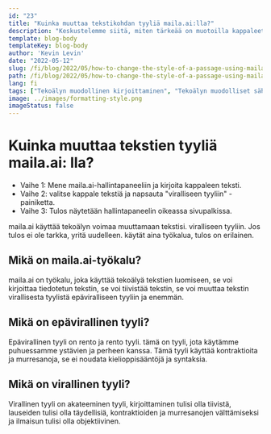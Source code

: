 ```yaml
---
id: "23"
title: "Kuinka muuttaa tekstikohdan tyyliä maila.ai:lla?"
description: "Keskustelemme siitä, miten tärkeää on muotoilla kappaleet muodollisesti. maila.ai on alusta, jonka avulla on helppo kirjoittaa ja lähettää sähköposteja muodollisesti."
template: blog-body
templateKey: blog-body
author: 'Kevin Levin'
date: "2022-05-12"
slug: /fi/blog/2022/05/how-to-change-the-style-of-a-passage-using-maila-ai
path: /fi/blog/2022/05/how-to-change-the-style-of-a-passage-using-maila-ai
lang: fi
tags: ["Tekoälyn muodollinen kirjoittaminen", "Tekoälyn muodolliset sähköpostit", "Tekoälyn muodolliset kappaleet", "Tekoälyn muutos tyyli"]
image: ../images/formatting-style.png
imageStatus: false
---
```



# Kuinka muuttaa tekstien tyyliä maila.ai: lla?


- Vaihe 1: Mene maila.ai-hallintapaneeliin ja kirjoita kappaleen teksti.
- Vaihe 2: valitse kappale tekstiä ja napsauta "viralliseen tyyliin" -painiketta.
- Vaihe 3: Tulos näytetään hallintapaneelin oikeassa sivupalkissa.


maila.ai käyttää tekoälyn voimaa muuttamaan tekstisi. viralliseen tyyliin. Jos tulos ei ole tarkka, yritä uudelleen. käytät aina työkalua, tulos on erilainen.


## Mikä on maila.ai-työkalu?
maila.ai on työkalu, joka käyttää tekoälyä tekstien luomiseen, se voi kirjoittaa tiedotetun tekstin, se voi tiivistää tekstin, se voi muuttaa tekstin virallisesta tyylistä epäviralliseen tyyliin ja enemmän. 


## Mikä on epävirallinen tyyli?


Epävirallinen tyyli on rento ja rento tyyli. tämä on tyyli, jota käytämme puhuessamme ystävien ja perheen kanssa. Tämä tyyli käyttää kontraktioita ja murresanoja, se ei noudata kielioppisääntöjä ja syntaksia.


## Mikä on virallinen tyyli?
Virallinen tyyli on akateeminen tyyli, kirjoittaminen tulisi olla tiivistä, lauseiden tulisi olla täydellisiä, kontraktioiden ja murresanojen välttämiseksi ja ilmaisun tulisi olla objektiivinen.






















